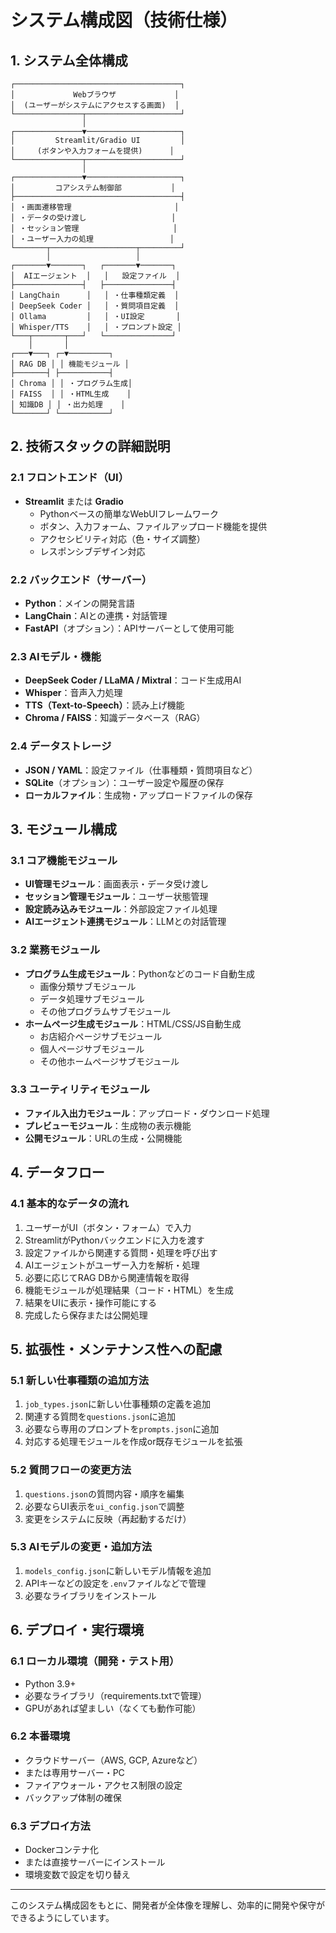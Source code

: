 # システム構成図（技術仕様）

## 1. システム全体構成

```
┌─────────────────────────────────────┐
│             Webブラウザ             │
│  (ユーザーがシステムにアクセスする画面)  │
└───────────────┬─────────────────────┘
                │
┌───────────────▼─────────────────────┐
│         Streamlit/Gradio UI         │
│     (ボタンや入力フォームを提供)      │
└───────────────┬─────────────────────┘
                │
┌───────────────▼─────────────────────┐
│         コアシステム制御部           │
├─────────────────────────────────────┤
│ ・画面遷移管理                       │
│ ・データの受け渡し                   │
│ ・セッション管理                     │
│ ・ユーザー入力の処理                 │
└───────┬───────────────────┬─────────┘
        │                   │
┌───────▼───────┐   ┌───────▼───────┐
│  AIエージェント  │   │   設定ファイル  │
├───────────────┤   ├───────────────┤
│ LangChain      │   │ ・仕事種類定義  │
│ DeepSeek Coder │   │ ・質問項目定義  │
│ Ollama         │   │ ・UI設定       │
│ Whisper/TTS    │   │ ・プロンプト設定 │
└───┬───────┬───┘   └───────────────┘
    │       │
┌───▼───┐ ┌─▼─────────┐
│ RAG DB │ │ 機能モジュール │
├───────┤ ├───────────┤
│ Chroma │ │ ・プログラム生成│
│ FAISS  │ │ ・HTML生成    │
│ 知識DB │ │ ・出力処理    │
└───────┘ └───────────┘
```

## 2. 技術スタックの詳細説明

### 2.1 フロントエンド（UI）
- **Streamlit** または **Gradio**
  - Pythonベースの簡単なWebUIフレームワーク
  - ボタン、入力フォーム、ファイルアップロード機能を提供
  - アクセシビリティ対応（色・サイズ調整）
  - レスポンシブデザイン対応

### 2.2 バックエンド（サーバー）
- **Python**：メインの開発言語
- **LangChain**：AIとの連携・対話管理
- **FastAPI**（オプション）：APIサーバーとして使用可能

### 2.3 AIモデル・機能
- **DeepSeek Coder / LLaMA / Mixtral**：コード生成用AI
- **Whisper**：音声入力処理
- **TTS（Text-to-Speech）**：読み上げ機能
- **Chroma / FAISS**：知識データベース（RAG）

### 2.4 データストレージ
- **JSON / YAML**：設定ファイル（仕事種類・質問項目など）
- **SQLite**（オプション）：ユーザー設定や履歴の保存
- **ローカルファイル**：生成物・アップロードファイルの保存

## 3. モジュール構成

### 3.1 コア機能モジュール
- **UI管理モジュール**：画面表示・データ受け渡し
- **セッション管理モジュール**：ユーザー状態管理
- **設定読み込みモジュール**：外部設定ファイル処理
- **AIエージェント連携モジュール**：LLMとの対話管理

### 3.2 業務モジュール
- **プログラム生成モジュール**：Pythonなどのコード自動生成
  - 画像分類サブモジュール
  - データ処理サブモジュール
  - その他プログラムサブモジュール
- **ホームページ生成モジュール**：HTML/CSS/JS自動生成
  - お店紹介ページサブモジュール
  - 個人ページサブモジュール
  - その他ホームページサブモジュール

### 3.3 ユーティリティモジュール
- **ファイル入出力モジュール**：アップロード・ダウンロード処理
- **プレビューモジュール**：生成物の表示機能
- **公開モジュール**：URLの生成・公開機能

## 4. データフロー

### 4.1 基本的なデータの流れ
1. ユーザーがUI（ボタン・フォーム）で入力
2. StreamlitがPythonバックエンドに入力を渡す
3. 設定ファイルから関連する質問・処理を呼び出す
4. AIエージェントがユーザー入力を解析・処理
5. 必要に応じてRAG DBから関連情報を取得
6. 機能モジュールが処理結果（コード・HTML）を生成
7. 結果をUIに表示・操作可能にする
8. 完成したら保存または公開処理

## 5. 拡張性・メンテナンス性への配慮

### 5.1 新しい仕事種類の追加方法
1. `job_types.json`に新しい仕事種類の定義を追加
2. 関連する質問を`questions.json`に追加
3. 必要なら専用のプロンプトを`prompts.json`に追加
4. 対応する処理モジュールを作成or既存モジュールを拡張

### 5.2 質問フローの変更方法
1. `questions.json`の質問内容・順序を編集
2. 必要ならUI表示を`ui_config.json`で調整
3. 変更をシステムに反映（再起動するだけ）

### 5.3 AIモデルの変更・追加方法
1. `models_config.json`に新しいモデル情報を追加
2. APIキーなどの設定を`.env`ファイルなどで管理
3. 必要なライブラリをインストール

## 6. デプロイ・実行環境

### 6.1 ローカル環境（開発・テスト用）
- Python 3.9+
- 必要なライブラリ（requirements.txtで管理）
- GPUがあれば望ましい（なくても動作可能）

### 6.2 本番環境
- クラウドサーバー（AWS, GCP, Azureなど）
- または専用サーバー・PC
- ファイアウォール・アクセス制限の設定
- バックアップ体制の確保

### 6.3 デプロイ方法
- Dockerコンテナ化
- または直接サーバーにインストール
- 環境変数で設定を切り替え

---

このシステム構成図をもとに、開発者が全体像を理解し、効率的に開発や保守ができるようにしています。
